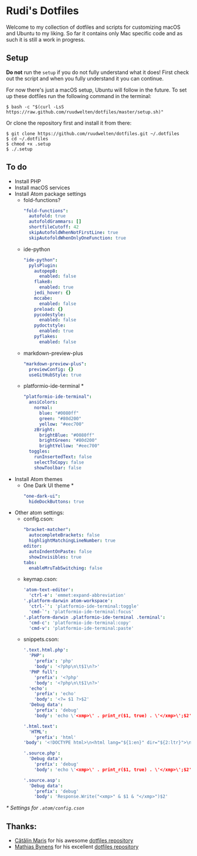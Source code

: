# Rudi's Dotfiles

Welcome to my collection of dotfiles and scripts for customizing macOS and
Ubuntu to my liking. So far it contains only Mac specific code and as such it is
still a work in progress.

## Setup

**Do not** run the `setup` if you do not fully understand what it does! First
check out the script and when you fully understand it you can continue.

For now there's just a macOS setup, Ubuntu will follow in the future. To set up
these dotfiles run the following command in the terminal:

    $ bash -c "$(curl -LsS https://raw.github.com/ruudwelten/dotfiles/master/setup.sh)"

Or clone the repository first and install it from there:

    $ git clone https://github.com/ruudwelten/dotfiles.git ~/.dotfiles
    $ cd ~/.dotfiles
    $ chmod +x .setup
    $ ./.setup

## To do

- Install PHP
- Install macOS services
- Install Atom package settings
  - fold-functions?
    ```yaml
    "fold-functions":
      autofold: true
      autofoldGrammars: []
      shortfileCutoff: 42
      skipAutofoldWhenNotFirstLine: true
      skipAutofoldWhenOnlyOneFunction: true
    ```
  - ide-python
    ```yaml
    "ide-python":
      pylsPlugin:
        autopep8:
          enabled: false
        flake8:
          enabled: true
        jedi_hover: {}
        mccabe:
          enabled: false
        preload: {}
        pycodestyle:
          enabled: false
        pydoctstyle:
          enabled: true
        pyflakes:
          enabled: false
    ```
  - markdown-preview-plus
    ```yaml
    "markdown-preview-plus":
      previewConfig: {}
      useGitHubStyle: true
    ```
  - platformio-ide-terminal *
    ```yaml
    "platformio-ide-terminal":
      ansiColors:
        normal:
          blue: "#0080ff"
          green: "#80d200"
          yellow: "#eec700"
        zBright:
          brightBlue: "#0080ff"
          brightGreen: "#80d200"
          brightYellow: "#eec700"
      toggles:
        runInsertedText: false
        selectToCopy: false
        showToolbar: false
    ```
- Install Atom themes
  - One Dark UI theme *
    ```yaml
    "one-dark-ui":
      hideDockButtons: true
    ```
- Other atom settings:
  - config.cson:
    ```yaml
    "bracket-matcher":
      autocompleteBrackets: false
      highlightMatchingLineNumber: true
    editor:
      autoIndentOnPaste: false
      showInvisibles: true
    tabs:
      enableMruTabSwitching: false
    ```
  - keymap.cson:
    ```yaml
    'atom-text-editor':
      'ctrl-e': 'emmet:expand-abbreviation'
    '.platform-darwin atom-workspace':
      'ctrl-`': 'platformio-ide-terminal:toggle'
      'cmd-`': 'platformio-ide-terminal:focus'
    '.platform-darwin .platformio-ide-terminal .terminal':
      'cmd-c': 'platformio-ide-terminal:copy'
      'cmd-v': 'platformio-ide-terminal:paste'
    ```
  - snippets.cson:
    ```yaml
    '.text.html.php':
      'PHP':
        'prefix': 'php'
        'body': '<?php\n\t$1\n?>'
      'PHP full':
        'prefix': '<?php'
        'body': '<?php\n\t$1\n?>'
      'echo':
        'prefix': 'echo'
        'body': '<?= $1 ?>$2'
      'Debug data':
        'prefix': 'debug'
        'body': 'echo \'<xmp>\' . print_r($1, true) . \'</xmp>\';$2'

    '.html.text':
      'HTML':
        'prefix': 'html'
    'body': '<!DOCTYPE html>\n<html lang="${1:en}" dir="${2:ltr}">\n\t<head>\n\t\t<meta charset="utf-8">\n\t\t<meta content="width=device-width, initial-scale=1" name="viewport">\n\t\t<title>$3</    title>\n\t</head>\n\t<body>\n\t\t$4\n\t</body>\n</html>'

    '.source.php':
      'Debug data':
        'prefix': 'debug'
        'body': 'echo \'<xmp>\' . print_r($1, true) . \'</xmp>\';$2'

    '.source.asp':
      'Debug data':
        'prefix': 'debug'
        'body': 'Response.Write("<xmp>" & $1 & "</xmp>")$2'
    ```

*\* Settings for `.atom/config.cson`*

## Thanks:

- [Cătălin Mariș](https://catlanmaris.com/) for his awesome [dotfiles repository](https://github.com/alrra/dotfiles)
- [Mathias Bynens](https://mathiasbynens.be/) for his excellent [dotfiles repository](https://github.com/mathiasbynens/dotfiles)
